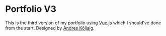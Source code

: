 # Portfolio V3

This is the third version of my portfolio using [Vue.js](https://vuejs.org/) which I should've done from the start. Designed by [Andres Kõljalg](https://github.com/andreskoljalg).
